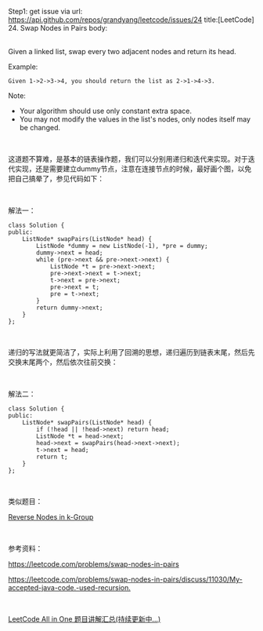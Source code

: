 Step1: get issue via url: https://api.github.com/repos/grandyang/leetcode/issues/24 
 title:[LeetCode] 24. Swap Nodes in Pairs 
 body:  
  

Given a linked list, swap every two adjacent nodes and return its head.

Example:
    
    
    Given 1->2->3->4, you should return the list as 2->1->4->3.

Note:

  * Your algorithm should use only constant extra space.
  * You may not modify the values in the list's nodes, only nodes itself may be changed.



 

这道题不算难，是基本的链表操作题，我们可以分别用递归和迭代来实现。对于迭代实现，还是需要建立dummy节点，注意在连接节点的时候，最好画个图，以免把自己搞晕了，参见代码如下：

 

解法一：
    
    
    class Solution {
    public:
        ListNode* swapPairs(ListNode* head) {
            ListNode *dummy = new ListNode(-1), *pre = dummy;
            dummy->next = head;
            while (pre->next && pre->next->next) {
                ListNode *t = pre->next->next;
                pre->next->next = t->next;
                t->next = pre->next;
                pre->next = t;
                pre = t->next;
            }
            return dummy->next;
        }
    };

 

递归的写法就更简洁了，实际上利用了回溯的思想，递归遍历到链表末尾，然后先交换末尾两个，然后依次往前交换：

 

解法二：
    
    
    class Solution {
    public:
        ListNode* swapPairs(ListNode* head) {
            if (!head || !head->next) return head;
            ListNode *t = head->next;
            head->next = swapPairs(head->next->next);
            t->next = head;
            return t;
        }
    };

 

类似题目：

[Reverse Nodes in k-Group](http://www.cnblogs.com/grandyang/p/4441324.html)

 

参考资料：

<https://leetcode.com/problems/swap-nodes-in-pairs>

<https://leetcode.com/problems/swap-nodes-in-pairs/discuss/11030/My-accepted-java-code.-used-recursion.>

 

[LeetCode All in One 题目讲解汇总(持续更新中...)](http://www.cnblogs.com/grandyang/p/4606334.html)
